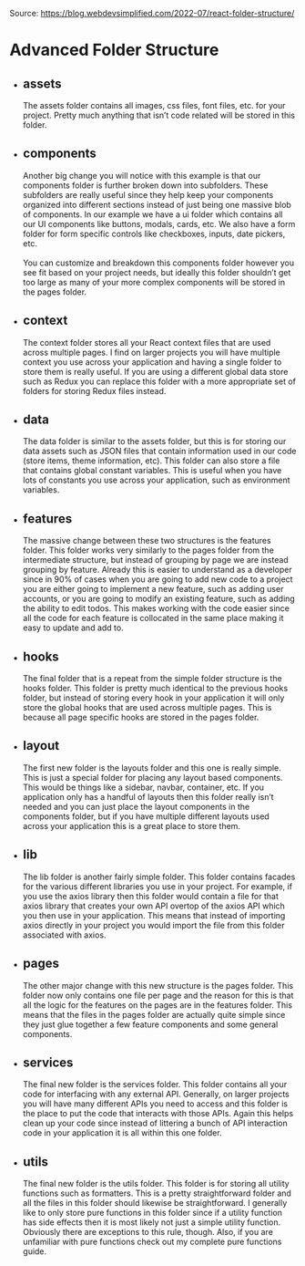 Source: https://blog.webdevsimplified.com/2022-07/react-folder-structure/

# Advanced Folder Structure

<ul>
    <li><h2>assets</h2> 
        <p>
            The assets folder contains all images, css files, font files, etc. for your project. Pretty much anything that isn’t code related will be stored in this folder.
        </p>
    </li>
    <li><h2>components</h2>
        <p>
            Another big change you will notice with this example is that our components folder is further broken down into subfolders. These subfolders are really useful since they help keep your components organized into different sections instead of just being one massive blob of components. In our example we have a ui folder which contains all our UI components like buttons, modals, cards, etc. We also have a form folder for form specific controls like checkboxes, inputs, date pickers, etc. <br><br>
            You can customize and breakdown this components folder however you see fit based on your project needs, but ideally this folder shouldn’t get too large as many of your more complex components will be stored in the pages folder.
        </p>
    </li>
    <li><h2>context</h2>
        <p>
            The context folder stores all your React context files that are used across multiple pages. I find on larger projects you will have multiple context you use across your application and having a single folder to store them is really useful. If you are using a different global data store such as Redux you can replace this folder with a more appropriate set of folders for storing Redux files instead.
        </p>
    </li>
    <li><h2>data</h2>
        <p>
            The data folder is similar to the assets folder, but this is for storing our data assets such as JSON files that contain information used in our code (store items, theme information, etc). This folder can also store a file that contains global constant variables. This is useful when you have lots of constants you use across your application, such as environment variables.
        </p>
    </li>
    <li><h2>features</h2>
        <p>
            The massive change between these two structures is the features folder. This folder works very similarly to the pages folder from the intermediate structure, but instead of grouping by page we are instead grouping by feature. Already this is easier to understand as a developer since in 90% of cases when you are going to add new code to a project you are either going to implement a new feature, such as adding user accounts, or you are going to modify an existing feature, such as adding the ability to edit todos. This makes working with the code easier since all the code for each feature is collocated in the same place making it easy to update and add to.
        </p>
    </li>
    <li><h2>hooks</h2>
        <p>
            The final folder that is a repeat from the simple folder structure is the hooks folder. This folder is pretty much identical to the previous hooks folder, but instead of storing every hook in your application it will only store the global hooks that are used across multiple pages. This is because all page specific hooks are stored in the pages folder.
        </p>
    </li>
    <li><h2>layout</h2>
        <p>
            The first new folder is the layouts folder and this one is really simple. This is just a special folder for placing any layout based components. This would be things like a sidebar, navbar, container, etc. If you application only has a handful of layouts then this folder really isn’t needed and you can just place the layout components in the components folder, but if you have multiple different layouts used across your application this is a great place to store them.
        </p>
    </li>
    <li><h2>lib</h2>
        <p>
            The lib folder is another fairly simple folder. This folder contains facades for the various different libraries you use in your project. For example, if you use the axios library then this folder would contain a file for that axios library that creates your own API overtop of the axios API which you then use in your application. This means that instead of importing axios directly in your project you would import the file from this folder associated with axios.
        </p>
    </li>
    <li><h2>pages</h2>
        <p>
            The other major change with this new structure is the pages folder. This folder now only contains one file per page and the reason for this is that all the logic for the features on the pages are in the features folder. This means that the files in the pages folder are actually quite simple since they just glue together a few feature components and some general components.
        </p>
    </li>
    <li><h2>services</h2>
        <p>
            The final new folder is the services folder. This folder contains all your code for interfacing with any external API. Generally, on larger projects you will have many different APIs you need to access and this folder is the place to put the code that interacts with those APIs. Again this helps clean up your code since instead of littering a bunch of API interaction code in your application it is all within this one folder.
        </p>
    </li>
    <li><h2>utils</h2>
        <p>
            The final new folder is the utils folder. This folder is for storing all utility functions such as formatters. This is a pretty straightforward folder and all the files in this folder should likewise be straightforward. I generally like to only store pure functions in this folder since if a utility function has side effects then it is most likely not just a simple utility function. Obviously there are exceptions to this rule, though. Also, if you are unfamiliar with pure functions check out my complete pure functions guide.
        </p>
    </li>
</ul>